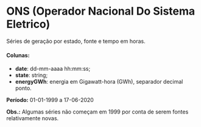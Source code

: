 # ONS (Operador Nacional Do Sistema Eletrico)
Séries de geração por estado, fonte e tempo em horas.

#### **Colunas:**

- **date**: dd-mm-aaaa hh:mm:ss;
- **state**: string;
- **energyGWh**: energia em Gigawatt-hora (GWh), separador decimal ponto.

**Período:** 01-01-1999 a 17-06-2020

**Obs.:** Algumas séries não começam em 1999 por conta de serem fontes relativamente novas.
